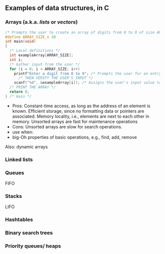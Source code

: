 ## Examples of data structures, in C
### Arrays (a.k.a. _lists_ or _vectors_)
```c
/* Prompts the user to create an array of digits from 0 to 9 of size ARRAY_SIZE */
#define ARRAY_SIZE_n 10 
int main(void)
{
  /* Local definitions */
  int exampleArray[ARRAY_SIZE];
  int i;
  /* Gather input from the user */
  for (i = 0; i < ARRAY_SIZE; i++)
    printf"Enter a digit from 0 to 9"; /* Prompts the user for an entry of the array */
      /* THEN VERIFY THE USER'S INPUT */
    scanf("%d", &exampleArray[i]); /* Assigns the user's input value to the current element in the array */
  /* PRINT THE ARRAY */
  return 0;
} /* main */
```
* Pros: Constant-time access, as long as the address of an element is known.  Efficient storage, since no formatting data or pointers are associated.  Memory locality, i.e., elements are next to each other in memory.  Unsorted arrays are fast for maintenance operations 
* Cons: Unsorted arrays are slow for search operations. 
* use when:
* big-Oh properties of basic operations, e.g., find, add, remove

Also: dynamic arrays
### Linked lists
### Queues
FIFO
### Stacks
LIFO
### Hashtables
### Binary search trees
### Priority queues/ heaps
